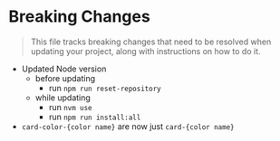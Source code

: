 # Breaking Changes

> This file tracks breaking changes that need to be resolved when updating your project, along with instructions on how to do it.

- Updated Node version
  - before updating
    - run `npm run reset-repository`
  - while updating
    - run `nvm use`
    - run `npm run install:all`
- `card-color-{color name}` are now just `card-{color name}`
